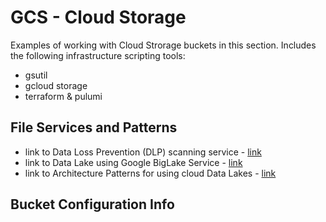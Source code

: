 # GCS - Cloud Storage

Examples of working with Cloud Strorage buckets in this section.  Includes the following infrastructure scripting tools:
- gsutil
- gcloud storage
- terraform & pulumi

## File Services and Patterns

- link to Data Loss Prevention (DLP) scanning service - [link](https://github.com/lynnlangit/gcp-essentials/blob/master/1_storage/1a_Storage/DLP.md)
- link to Data Lake using Google BigLake Service - [link](https://github.com/lynnlangit/gcp-essentials/tree/master/4_big%20data_and_genomics/4k_BigLake_%26_Dataplex)
- link to Architecture Patterns for using cloud Data Lakes - [link](https://github.com/lynnlangit/learning-cloud/blob/master/GCP/GCP-CLOUDLAKES.md) 

## Bucket Configuration Info


